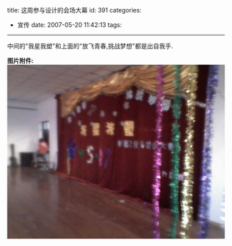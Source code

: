 title: 这周参与设计的会场大幕
id: 391
categories:
  - 宣传
date: 2007-05-20 11:42:13
tags:
---

中间的&quot;我星我塑&quot;和上面的&quot;放飞青春,挑战梦想&quot;都是出自我手.

**图片附件:**
[![h.jpg](/wp-content/uploads/2007/05/264_h.jpg)](http://www.foolbird.net/391.html/$1.jpg "h.jpg")